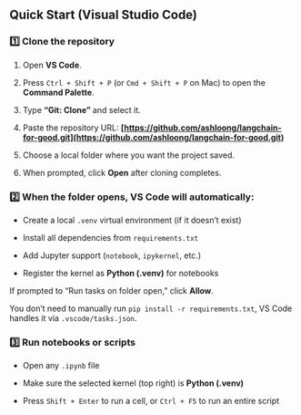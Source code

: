 ## Quick Start (Visual Studio Code)

### 1️⃣ Clone the repository

1. Open **VS Code**.

2. Press `Ctrl + Shift + P` (or `Cmd + Shift + P` on Mac) to open the **Command Palette**.

3. Type **“Git: Clone”** and select it.

4. Paste the repository URL: **[https://github.com/ashloong/langchain-for-good.git](https://github.com/ashloong/langchain-for-good.git)**

5. Choose a local folder where you want the project saved.

6. When prompted, click **Open** after cloning completes.

### 2️⃣ When the folder opens, VS Code will automatically:

- Create a local `.venv` virtual environment (if it doesn’t exist)

- Install all dependencies from `requirements.txt`

- Add Jupyter support (`notebook`, `ipykernel`, etc.)

- Register the kernel as **Python (.venv)** for notebooks

If prompted to “Run tasks on folder open,” click **Allow**.

You don’t need to manually run `pip install -r requirements.txt`,
VS Code handles it via `.vscode/tasks.json`.

### 3️⃣ Run notebooks or scripts

- Open any `.ipynb` file

- Make sure the selected kernel (top right) is **Python (.venv)**

- Press `Shift + Enter` to run a cell, or `Ctrl + F5` to run an entire script